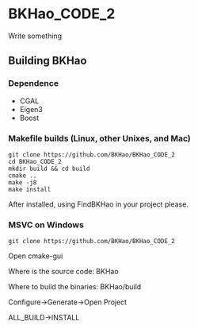 # BKHao_CODE_2

Write something

## Building BKHao

### Dependence

- CGAL 
- Eigen3
- Boost

### Makefile builds (Linux, other Unixes, and Mac)

```
git clone https://github.com/BKHao/BKHao_CODE_2
cd BKHao_CODE_2
mkdir build && cd build
cmake ..
make -j8
make install
```

After installed, using FindBKHao in your project please.

### MSVC on Windows

```
git clone https://github.com/BKHao/BKHao_CODE_2
```
Open cmake-gui

Where is the source code: BKHao

Where to build the binaries: BKHao/build

Configure->Generate->Open Project

ALL_BUILD->INSTALL





